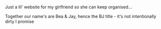 Just a lil' website for my girlfriend so she can keep organised...

Together our name's are Bea & Jay, hence the BJ title - it's not intentionally dirty I promise 

